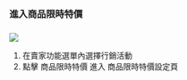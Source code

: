 ### 進入商品限時特價

###

![](RackMultipart20230424-1-nn9xl2_html_69fc9963fbcd22d6.png)

1. 在賣家功能選單內選擇行銷活動
2. 點擊 商品限時特價 進入 商品限時特價設定頁

